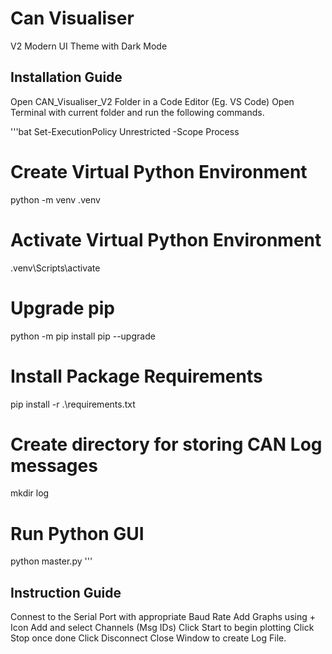 # Can Visualiser
V2
Modern UI Theme with Dark Mode

## Installation Guide

Open CAN_Visualiser_V2 Folder in a Code Editor (Eg. VS Code)
Open Terminal with current folder and run the following commands.

'''bat
Set-ExecutionPolicy Unrestricted -Scope Process
# Create Virtual Python Environment
python -m venv .venv
# Activate Virtual Python Environment
.venv\Scripts\activate
# Upgrade pip
python -m pip install pip --upgrade
# Install Package Requirements
pip install -r .\requirements.txt
# Create directory for storing CAN Log messages
mkdir log
# Run Python GUI
python master.py
'''

## Instruction Guide

Connest to the Serial Port with appropriate Baud Rate
Add Graphs using + Icon
Add and select Channels (Msg IDs)
Click Start to begin plotting
Click Stop once done
Click Disconnect
Close Window to create Log File.